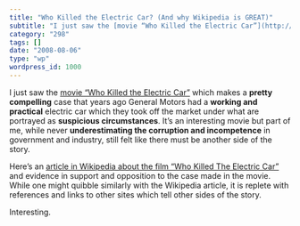 ```yaml
---
title: "Who Killed the Electric Car? (And why Wikipedia is GREAT)"
subtitle: "I just saw the [movie “Who Killed the Electric Car”](http://www.sonyclassics.com/whokilledtheelectri..."
category: "298"
tags: []
date: "2008-08-06"
type: "wp"
wordpress_id: 1000
---
```

I just saw the [movie “Who Killed the Electric Car”](http://www.sonyclassics.com/whokilledtheelectriccar/) which makes a **pretty compelling** case that years ago General Motors had a **working and practical** electric car which they took off the market under what are portrayed as **suspicious circumstances**. 
It’s an interesting movie but part of me, while never **underestimating the corruption and incompetence** in government and industry, still felt like there must be another side of the story.

Here’s an [article in Wikipedia about the film “Who Killed The Electric Car”](http://en.wikipedia.org/wiki/Who_Killed_the_Electric_Car%3F) and evidence in support and opposition to the case made in the movie. While one might quibble similarly with the Wikipedia article, it is replete with references and links to other sites which tell other sides of the story.

Interesting.